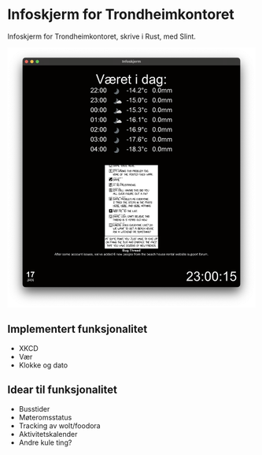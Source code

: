 # Infoskjerm for Trondheimkontoret

Infoskjerm for Trondheimkontoret, skrive i Rust, med Slint.

![Screenshot](screenshot.png)

## Implementert funksjonalitet
* XKCD
* Vær
* Klokke og dato

## Idear til funksjonalitet
* Busstider
* Møteromsstatus
* Tracking av wolt/foodora
* Aktivitetskalender
* Andre kule ting?
